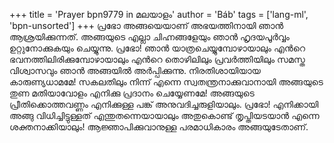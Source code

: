 +++
title = 'Prayer bpn9779 in മലയാളം'
author = 'Báb'
tags = ['lang-ml', 'bpn-unsorted']
+++
പ്രഭോ അങ്ങയെയാണ് അഭയത്തിനായി ഞാന്‍ ആശ്രയിക്കുന്നത്. അങ്ങയുടെ എല്ലാ ചിഹ്നങ്ങളേയും ഞാന്‍ ഹൃദയപൂര്‍വ്വം ഉറ്റുനോക്കുകയും ചെയ്യുന്നു. 
പ്രഭോ! ഞാന്‍ യാത്രചെയ്യുമ്പോഴായാലും എന്‍റെ ഭവനത്തിലിരിക്കുമ്പോഴായാലും എന്‍റെ തൊഴിലിലും പ്രവര്‍ത്തിയിലും സമസ്ത വിശ്വാസവും ഞാന്‍ അങ്ങയില്‍ അര്‍പ്പിക്കുന്നു.
നിരതിശായിയായ കാരുണ്യധാമമേ! സകലതിലും നിന്ന് എന്നെ സ്വതന്ത്രനാക്കുവാനായി അങ്ങയുടെ തുണ മതിയാവോളം എനിക്കു പ്രദാനം ചെയ്യേണമേ!
അങ്ങയുടെ പ്രീതിക്കൊത്തവണ്ണം എനിക്കുള്ള പങ്ക് അനുവദിച്ചരുളിയാലും. പ്രഭോ! എനിക്കായി അങ്ങു വിധിച്ചിട്ടുള്ളത് എന്തുതന്നെയായാലും അതുകൊണ്ട് തൃപ്തിയടയാന്‍ എന്നെ ശക്തനാക്കിയാലും! 
ആജ്ഞാപിക്കുവാനുള്ള പരമാധികാരം അങ്ങയുടേതാണ്.
